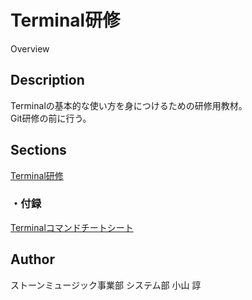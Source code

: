 Terminal研修
====

Overview

## Description

Terminalの基本的な使い方を身につけるための研修用教材。  
Git研修の前に行う。  

## Sections

[Terminal研修](./terminal-training.md)  

### ・付録
[Terminalコマンドチートシート](./terminal-command.md)  


## Author

ストーンミュージック事業部 システム部 小山 諄